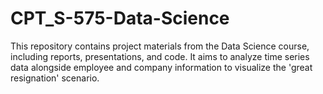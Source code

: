 # CPT_S-575-Data-Science
This repository contains project materials from the Data Science course, including reports, presentations, and code. It aims to analyze time series data alongside employee and company information to visualize the 'great resignation' scenario.
